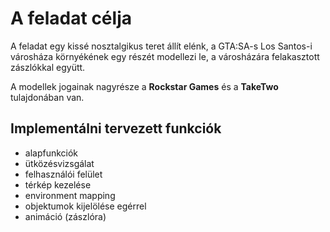 # A feladat célja

A feladat egy kissé nosztalgikus teret állít elénk, a GTA:SA-s Los Santos-i városháza környékének egy részét modellezi le, a városházára felakasztott zászlókkal együtt.

A modellek jogainak nagyrésze a **Rockstar Games** és a **TakeTwo** tulajdonában van.

## Implementálni tervezett funkciók

- alapfunkciók
- ütközésvizsgálat
- felhasználói felület
- térkép kezelése
- environment mapping
- objektumok kijelölése egérrel
- animáció (zászlóra)